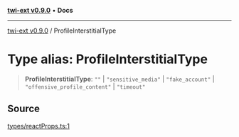 [**twi-ext v0.9.0**](../README.md) • **Docs**

***

[twi-ext v0.9.0](../README.md) / ProfileInterstitialType

# Type alias: ProfileInterstitialType

> **ProfileInterstitialType**: `""` \| `"sensitive_media"` \| `"fake_account"` \| `"offensive_profile_content"` \| `"timeout"`

## Source

[types/reactProps.ts:1](https://github.com/Robot-Inventor/twi-ext/blob/a3024ee2cc960c967706ac7e4d07372c4b58d2b4/src/types/reactProps.ts#L1)
